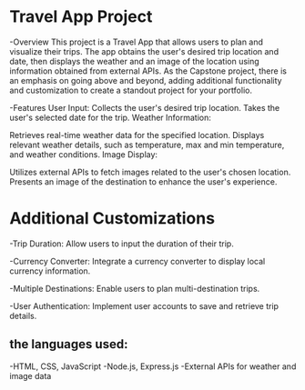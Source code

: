 # Travel App Project
-Overview
This project is a Travel App that allows users to plan and visualize their trips. The app obtains the user's desired trip location and date, 
then displays the weather and an image of the location using information obtained from external APIs. As the Capstone project,
there is an emphasis on going above and beyond, adding additional functionality and customization to create a standout project for your portfolio.

-Features
User Input:
Collects the user's desired trip location.
Takes the user's selected date for the trip.
Weather Information:

Retrieves real-time weather data for the specified location.
Displays relevant weather details, such as temperature, max and min temperature, and weather conditions.
Image Display:

Utilizes external APIs to fetch images related to the user's chosen location.
Presents an image of the destination to enhance the user's experience.

# Additional Customizations

-Trip Duration:
Allow users to input the duration of their trip.

-Currency Converter:
Integrate a currency converter to display local currency information.

-Multiple Destinations:
Enable users to plan multi-destination trips.

-User Authentication:
Implement user accounts to save and retrieve trip details.

## the languages used:
-HTML, CSS, JavaScript
-Node.js, Express.js
-External APIs for weather and image data


